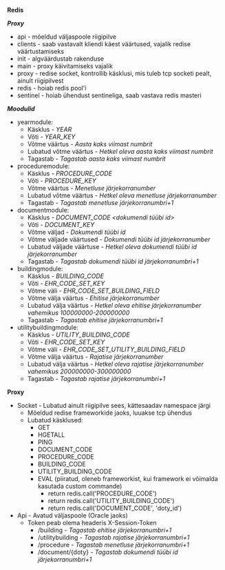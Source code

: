 **Redis**

***Proxy***
* api - mõeldud väljaspoole riigipilve
* clients - saab vastavalt kliendi käest väärtused, vajalik redise väärtustamiseks
* init - algväärdustab rakenduse
* main - proxy käivitamiseks vajalik
* proxy - redise socket, kontrollib käsklusi, mis tuleb tcp socketi pealt, ainult riigipilvest
* redis - hoiab redis pool'i
* sentinel - hoiab ühendust sentineliga, saab vastava redis masteri

***Moodulid***
* yearmodule:
    * Käsklus - *YEAR*
    * Võti - *YEAR_KEY*
    * Võtme väärtus - *Aasta kaks viimast numbrit*
    * Lubatud võtme väärtus - *Hetkel oleva aasta kaks viimast numbrit*
    * Tagastab - *Tagastab aasta kaks viimast numbrit*
* proceduremodule:
    * Käsklus - *PROCEDURE_CODE*
    * Võti - *PROCEDURE_KEY*
    * Võtme väärtus - *Menetluse järjekorranumber*
    * Lubatud võtme väärtus - *Hetkel oleva menetluse järjekorranumber*
    * Tagastab - *Tagastab menetluse järjekorranumbri+1*
* documentmodule:
    * Käsklus - *DOCUMENT_CODE <dokumendi tüübi id>*
    * Võti - *DOCUMENT_KEY*
    * Võtme väljad - *Dokumendi tüübi id*
    * Võtme väljade väärtused - *Dokumendi tüübi id järjekorranumber*
    * Lubatud väljade väärtuse - *Hetkel oleva dokumendi tüübi id järjekorranumber*
    * Tagastab - *Tagastab dokumendi tüübi id järjekorranumbri+1*
* buildingmodule:
    * Käsklus - *BUILDING_CODE*
    * Võti - *EHR_CODE_SET_KEY*
    * Võtme väli - *EHR_CODE_SET_BUILDING_FIELD*
    * Võtme välja väärtus - *Ehitise järjekorranumber*
    * Lubatud välja väärtus - *Hetkel oleva ehitise järjekorranumber vahemikus 100000000-200000000*
    * Tagastab - *Tagastab ehitise järjekorranumbri+1*
* utilitybuildingmodule:
    * Käsklus - *UTILITY_BUILDING_CODE*
    * Võti - *EHR_CODE_SET_KEY*
    * Võtme väli - *EHR_CODE_SET_UTILITY_BUILDING_FIELD*
    * Võtme välja väärtus - *Rajatise järjekorranumber*
    * Lubatud välja väärtus - *Hetkel oleva rajatise järjekorranumber vahemikus 200000000-300000000*
    * Tagastab - *Tagastab rajatise järjekorranumbri+1*

**Proxy**
* Socket - Lubatud ainult riigipilve sees, kättesaadav namespace järgi
    * Mõeldud redise frameworkide jaoks, luuakse tcp ühendus
    * Lubatud käsklused:
        * GET
        * HGETALL
        * PING
        * DOCUMENT_CODE
        * PROCEDURE_CODE
        * BUILDING_CODE
        * UTILITY_BUILDING_CODE
        * EVAL (piiratud, oleneb frameworkist, kui framework ei võimalda kasutada custom commande)
            * return redis.call('PROCEDURE_CODE')
            * return redis.call('UTILITY_BUILDING_CODE')
            * return redis.call('DOCUMENT_CODE', 'doty_id')
* Api - Avatud väljaspoole (Oracle jaoks)
    * Token peab olema headeris X-Session-Token
        * /building - *Tagastab ehitise järjekorranumbri+1*
        * /utilitybuilding - *Tagastab rajatise järjekorranumbri+1*
        * /procedure - *Tagastab menetluse järjekorranumbri+1*
        * /document/{doty} - *Tagastab dokumendi tüübi id järjekorranumbri+1*